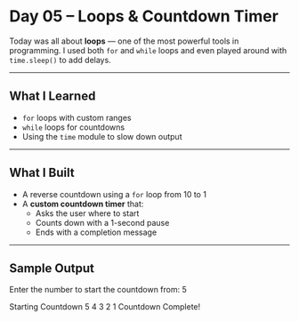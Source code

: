 # Day 05 – Loops & Countdown Timer

Today was all about **loops** — one of the most powerful tools in programming. I used both `for` and `while` loops and even played around with `time.sleep()` to add delays.

---

## What I Learned

- `for` loops with custom ranges
- `while` loops for countdowns
- Using the `time` module to slow down output

---

## What I Built

- A reverse countdown using a `for` loop from 10 to 1
- A **custom countdown timer** that:
  - Asks the user where to start
  - Counts down with a 1-second pause
  - Ends with a completion message

---

## Sample Output
Enter the number to start the countdown from: 5

Starting Countdown
5
4
3
2
1
Countdown Complete!
